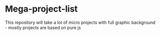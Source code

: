 # Mega-project-list
This repository will take a lot of micro projects with full graphic background - mostly projects are based on pure js
